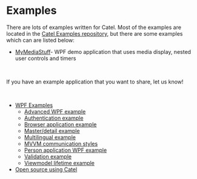 # Examples

There are lots of examples written for Catel. Most of the examples are located in the [Catel Examples repository](http://catelexamples.codeplex.com), but there are some examples which can are listed below:

-   [MyMediaStuff](http://mymediastuff.codeplex.com/)- WPF demo application that uses media display, nested user controls and timers

 

If you have an example application that you want to share, let us know!

 

-   [WPF Examples](/wiki/display/CTL/WPF+Examples)
    -   [Advanced WPF example](/wiki/display/CTL/Advanced+WPF+example)
    -   [Authentication example](/wiki/display/CTL/Authentication+example)
    -   [Browser application example](/wiki/display/CTL/Browser+application+example)
    -   [Master/detail example](../input/Master_detail_example)
    -   [Multilingual example](/wiki/display/CTL/Multilingual+example)
    -   [MVVM communication styles](/wiki/display/CTL/MVVM+communication+styles)
    -   [Person application WPF example](/wiki/display/CTL/Person+application+WPF+example)
    -   [Validation example](/wiki/display/CTL/Validation+example)
    -   [Viewmodel lifetime example](/wiki/display/CTL/Viewmodel+lifetime+example)
-   [Open source using Catel](/wiki/display/CTL/Open+source+using+Catel)

